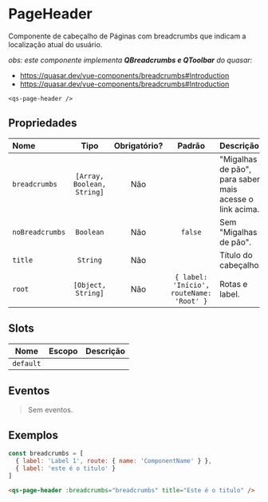 # PageHeader

Componente de cabeçalho de Páginas com breadcrumbs que indicam a localização atual do usuário.

*obs: este componente implementa **QBreadcrumbs e QToolbar** do quasar:*
* https://quasar.dev/vue-components/breadcrumbs#Introduction
* https://quasar.dev/vue-components/breadcrumbs#Introduction

```
<qs-page-header />
```

## Propriedades

| Nome | Tipo | Obrigatório? | Padrão | Descrição |
|:-|:-:|:-:|:-:|:-|
| `breadcrumbs` | `[Array, Boolean, String]` | Não | | "Migalhas de pão", para saber mais acesse o link acima. |
| `noBreadcrumbs` | `Boolean` | Não | `false` | Sem "Migalhas de pão". |
| `title` | `String` | Não | | Título do cabeçalho. |
| `root` | `[Object, String]` | Não | `{ label: 'Início', routeName: 'Root' }` | Rotas e label. |

## Slots

| Nome | Escopo | Descrição |
|:-:|:-:|:-|
| `default` | | |

## Eventos

> Sem eventos.

## Exemplos

```js
const breadcrumbs = [
  { label: 'Label 1', route: { name: 'ComponentName' } },
  { label: 'este é o titulo' }
]
```

```html
<qs-page-header :breadcrumbs="breadcrumbs" title="Este é o titulo" />
```